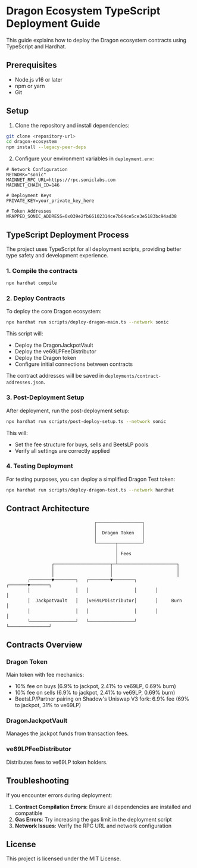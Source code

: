 # Dragon Ecosystem TypeScript Deployment Guide

This guide explains how to deploy the Dragon ecosystem contracts using TypeScript and Hardhat.

## Prerequisites

- Node.js v16 or later
- npm or yarn
- Git

## Setup

1. Clone the repository and install dependencies:

```bash
git clone <repository-url>
cd dragon-ecosystem
npm install --legacy-peer-deps
```

2. Configure your environment variables in `deployment.env`:

```
# Network Configuration
NETWORK="sonic"
MAINNET_RPC_URL=https://rpc.soniclabs.com
MAINNET_CHAIN_ID=146

# Deployment Keys
PRIVATE_KEY=your_private_key_here

# Token Addresses
WRAPPED_SONIC_ADDRESS=0x039e2fb66102314ce7b64ce5ce3e5183bc94ad38
```

## TypeScript Deployment Process

The project uses TypeScript for all deployment scripts, providing better type safety and development experience.

### 1. Compile the contracts

```bash
npx hardhat compile
```

### 2. Deploy Contracts

To deploy the core Dragon ecosystem:

```bash
npx hardhat run scripts/deploy-dragon-main.ts --network sonic
```

This script will:
- Deploy the DragonJackpotVault
- Deploy the ve69LPFeeDistributor
- Deploy the Dragon token
- Configure initial connections between contracts

The contract addresses will be saved in `deployments/contract-addresses.json`.

### 3. Post-Deployment Setup

After deployment, run the post-deployment setup:

```bash
npx hardhat run scripts/post-deploy-setup.ts --network sonic
```

This will:
- Set the fee structure for buys, sells and BeetsLP pools
- Verify all settings are correctly applied

### 4. Testing Deployment

For testing purposes, you can deploy a simplified Dragon Test token:

```bash
npx hardhat run scripts/deploy-dragon-test.ts --network hardhat
```

## Contract Architecture

```
                                 ┌─────────────────┐
                                 │                 │
                                 │  Dragon Token   │
                                 │                 │
                                 └───────┬─────────┘
                                         │
                                         │ Fees
                                         │
                 ┌─────────────────────┬─┴──────────────────────┐
                 │                     │                        │
                 │                     │                        │
        ┌────────▼────────┐   ┌────────▼────────┐       ┌───────▼───────┐
        │                 │   │                 │       │               │
        │  JackpotVault   │   │ve69LPDistributor│       │     Burn      │
        │                 │   │                 │       │               │
        └─────────────────┘   └─────────────────┘       └───────────────┘
```

## Contracts Overview

### Dragon Token
Main token with fee mechanics:
- 10% fee on buys (6.9% to jackpot, 2.41% to ve69LP, 0.69% burn)
- 10% fee on sells (6.9% to jackpot, 2.41% to ve69LP, 0.69% burn)
- BeetsLP/Partner pairing on Shadow's Uniswap V3 fork: 6.9% fee (69% to jackpot, 31% to ve69LP)

### DragonJackpotVault
Manages the jackpot funds from transaction fees.

### ve69LPFeeDistributor
Distributes fees to ve69LP token holders.

## Troubleshooting

If you encounter errors during deployment:

1. **Contract Compilation Errors**: Ensure all dependencies are installed and compatible
2. **Gas Errors**: Try increasing the gas limit in the deployment script
3. **Network Issues**: Verify the RPC URL and network configuration

## License

This project is licensed under the MIT License. 